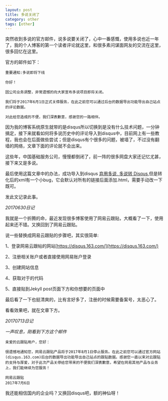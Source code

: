 ```yaml
---
layout: post
title: 多说关闭了
category: other 
tags: [other]
---
```


突然收到多说的官方邮件，说多说要关闭了，心中一番感慨，使用多说也近一年了，我的个人博客的第一个读者评论就这里，和很多素问谋面网友的交流在这里，很多回忆在这里。

官方的邮件如下：

```
重要通知:多说即将下线

你好！

因公司业务调整，非常遗憾的向大家宣布多说项目即将关闭。

我们将于2017年6月1日正式关停服务，在此之前您可以通过后台的数据导出功能导出自己站点的评论数据。

对此给您造成的不便，我们深表歉意，感谢您的一路相伴。
``` 

因为我的博客系统原生就带的是disqus所以切换到是没有什么技术问题，一分钟搞定，接下来就看如何将多说历史中的评论导入到disqus中，目前网上有一些教程，我也会在后面做些尝试；但是disqus有个很多的问题，被墙了，不过没有翻墙的网络，文章下面的评论就不会出来。

这些年，中国基础服务公司，慢慢都倒闭了，前一阵的很多网盘大家还记忆尤甚，接下来又是多说。

最后使用这篇文章中的办法，成功导入到disqus [弃用多说, 多说转 Disqus](http://lukang.me/2016/duoshuo2disqus.html),但是转化后的xml有一个小bug，它会默认对所有的链接后面添加.html，需要手动改一下既可。

发此文记录此事。


*20170630日记*  

我就是一个折腾的命，最近发现很多博客使用了网易云跟贴，大概看了一下，使用起来还不错。又换回到了网易云跟贴。

说一些替换成网易云跟贴的步骤吧，其实很简单:


1、登录网易云跟帖的网站[https://disqus.163.com/](https://disqus.163.com/)

2、注册相关账户或者直接使用网易账户登录

3、创建网站信息

4、获取对于的代码

5、直接贴到Jekyll post页面下方和你想要的页面中



最后看了一下也挺清爽的，比有言好多了，注册的时候需要备案号，太恶心了。


看看效果吧，就在文章下方。

*20170713日记*  

*一声叹息，刚看到下方这个邮件*

```
亲爱的云跟贴用户，您好：

很遗憾地通知您，网易云跟贴产品将于2017年8月1日停止服务。在此之前您可以通过官方网站(disqus.163.com)后台的数据导出功能导出自己站点的跟贴数据。感谢您一直以来对云跟贴的支持与厚爱，对于此次产品关停给您带来的不便我们深表歉意，希望在网易其他产品与业务上，我们能继续为您服务！

网易云跟贴
2017年7月6日
```

我还能相信国内的企业吗？又换回disqus吧，额的神仙呀！


